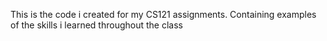 This is the code i created for my CS121 assignments. Containing examples of the skills i learned throughout the class
